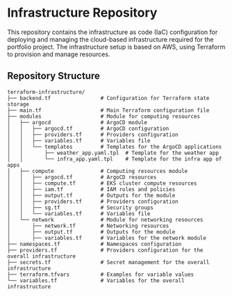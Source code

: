 # Infrastructure Repository

This repository contains the infrastructure as code (IaC) configuration for deploying and managing the cloud-based infrastructure required for the portfolio project. The infrastructure setup is based on AWS, using Terraform to provision and manage resources.

## Repository Structure

```text
terraform-infrastructure/
├── backend.tf                # Configuration for Terraform state storage
├── main.tf                   # Main Terraform configuration file
├── modules                   # Module for computing resources
│  	├── argocd                # ArgoCD module
│   │   ├── argocd.tf         # ArgoCD configuration
│   │   ├── providers.tf      # Providers configuration
│   │   ├── variables.tf      # Variables file
│   │   └── templates         # Templates for the ArgoCD applications
│   │       ├── weather_app.yaml.tpl  # Template for the weather app
│   │       └── infra_app.yaml.tpl    # Template for the infra app of apps
│   ├── compute               # Computing resources module
│   │   ├── argocd.tf         # ArgoCD resources
│   │   ├── compute.tf        # EKS cluster compute resources
│   │   ├── iam.tf            # IAM roles and policies
│   │   ├── output.tf         # Outputs for the module
│   │   ├── providers.tf      # Providers configuration
│   │   ├── sg.tf             # Security groups
│   │   └── variables.tf      # Variables file
│   └── network               # Module for networking resources
│       ├── network.tf        # Networking resources
│       ├── output.tf         # Outputs for the module
│       ├── variables.tf      # Variables for the network module
├── namespaces.tf             # Namespaces configuration
├── providers.tf              # Providers configuration for the overall infrastructure
├── secrets.tf                # Secret management for the overall infrastructure
├── terraform.tfvars          # Examples for variable values
└── variables.tf              # Variables for the overall infrastructure
```
